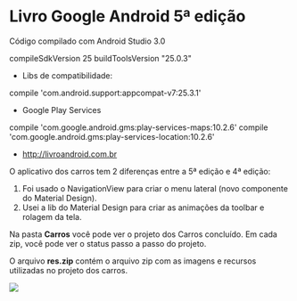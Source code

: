 # Livro Google Android 5ª edição

Código compilado com Android Studio 3.0

compileSdkVersion 25
buildToolsVersion "25.0.3"

- Libs de compatibilidade:

compile 'com.android.support:appcompat-v7:25.3.1'

- Google Play Services

compile 'com.google.android.gms:play-services-maps:10.2.6'
compile 'com.google.android.gms:play-services-location:10.2.6'

* http://livroandroid.com.br

O aplicativo dos carros tem 2 diferenças entre a 5ª edição e 4ª edição:

1) Foi usado o NavigationView para criar o menu lateral (novo componente do Material Design).  
2) Usei a lib do Material Design para criar as animações da toolbar e rolagem da tela.

Na pasta <b>Carros</b> você pode ver o projeto dos Carros concluído. Em cada zip, você pode ver o status passo a passo do projeto.

O arquivo <b>res.zip</b> contém o arquivo zip com as imagens e recursos utilizadas no projeto dos carros.

<img src="http://livroandroid.com.br/imgs/livro_android.png" />
